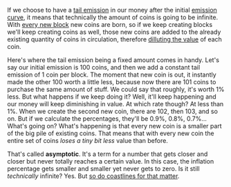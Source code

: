 If we choose to have a [tail emission](2.41-tail_emission.md) in our money after the initial [emission curve](2.40-emission_curve.md), it means that technically the amount of coins is going to be infinite. With [every new block](2.26-clock.md) new coins are born, so if we keep creating blocks we'll keep creating coins as well, those new coins are added to the already existing quantity of coins in circulation, therefore [dilluting the value](2.06-how_much_money.md) of each coin.

Here's where the tail emission being a fixed amount comes in handy. Let's say our initial emission is 100 coins, and then we add a constant tail emission of 1 coin per block. The moment that new coin is out, it instantly made the other 100 worth a little less, because now there are 101 coins to purchase the same amount of stuff. We could say that roughly, it's worth 1% less. But what happens if we keep doing it? Well, it'll keep happening and our money will keep diminishing in value. At which rate though? At less than 1%. When we create the second new coin, there are 102, then 103, and so on. But if we calculate the percentages, they'll be 0.9%, 0.8%, 0.7%... What's going on? What's happening is that every new coin is a smaller part of the big pile of existing coins. That means that with every new coin the entire set of coins *loses a tiny bit less* value than before.

That's called **asymptotic**. It's a term for a number that gets closer and closer but never totally reaches a certain value. In this case, the inflation percentage gets smaller and smaller yet never gets to zero. Is it still *technically* infinite? Yes. But [so do coastlines for that matter](https://en.wikipedia.org/wiki/Coastline_paradox).